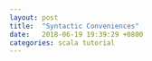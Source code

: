 ```yaml
---
layout: post
title:  "Syntactic Conveniences"
date:   2018-06-19 19:39:29 +0800
categories: scala tutorial
---
```


